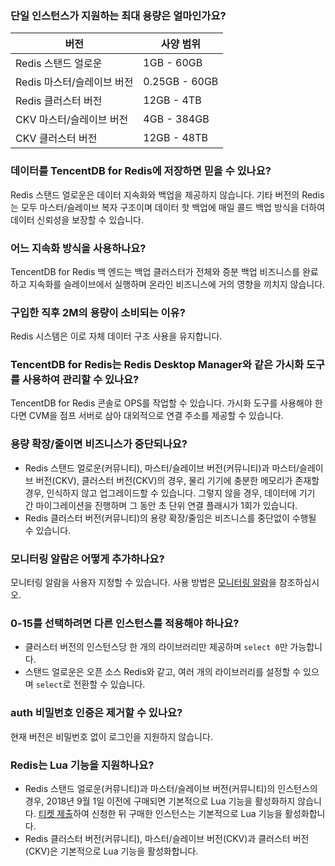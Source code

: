 ### 단일 인스턴스가 지원하는 최대 용량은 얼마인가요?

| 버전 | 사양 범위 |
|--|--|
| Redis 스탠드 얼로운 | 1GB - 60GB  |
| Redis 마스터/슬레이브 버전 | 0.25GB - 60GB  |
| Redis 클러스터 버전 | 12GB - 4TB  |
| CKV 마스터/슬레이브 버전 | 4GB - 384GB  |
| CKV 클러스터 버전 | 12GB - 48TB  |


### 데이터를 TencentDB for Redis에 저장하면 믿을 수 있나요?
Redis 스탠드 얼로운은 데이터 지속화와 백업을 제공하지 않습니다. 기타 버전의 Redis는 모두 마스터/슬레이브 복자 구조이며 데이터 핫 백업에 매일 콜드 백업 방식을 더하여 데이터 신뢰성을 보장할 수 있습니다.

### 어느 지속화 방식을 사용하나요?
TencentDB for Redis 백 엔드는 백업 클러스터가 전체와 증분 백업 비즈니스를 완료하고 지속화를 슬레이브에서 실행하며 온라인 비즈니스에 거의 영향을 끼치지 않습니다.

### 구입한 직후 2M의 용량이 소비되는 이유?
Redis 시스템은 이로 자체 데이터 구조 사용을 유지합니다.

### TencentDB for Redis는 Redis Desktop Manager와 같은 가시화 도구를 사용하여 관리할 수 있나요?
TencentDB for Redis 콘솔로 OPS를 작업할 수 있습니다. 가시화 도구를 사용해야 한다면 CVM을 점프 서버로 삼아 대외적으로 연결 주소를 제공할 수 있습니다.

### 용량 확장/줄이면 비즈니스가 중단되나요?
- Redis 스탠드 얼로운(커뮤니티), 마스터/슬레이브 버전(커뮤니티)과 마스터/슬레이브 버전(CKV), 클러스터 버전(CKV)의 경우, 물리 기기에 충분한 메모리가 존재할 경우, 인식하지 않고 업그레이드할 수 있습니다. 그렇지 않을 경우, 데이터에 기기 간 마이그레이션을 진행하며 그 동안 초 단위 연결 플래시가 1회가 있습니다.
- Redis 클러스터 버전(커뮤니티)의 용량 확장/줄임은 비즈니스를 중단없이 수행될 수 있습니다.

### 모니터링 알람은 어떻게 추가하나요?
모니터링 알람을 사용자 지정할 수 있습니다. 사용 방법은 [모니터링 알람](https://cloud.tencent.com/document/product/239/30913)을 참조하십시오.

### 0-15를 선택하려면 다른 인스턴스를 적용해야 하나요?
- 클러스터 버전의 인스턴스당 한 개의 라이브러리만 제공하며 `select 0`만 가능합니다.
- 스탠드 얼로운은 오픈 소스 Redis와 같고, 여러 개의 라이브러리를 설정할 수 있으며 `select`로 전환할 수 있습니다.

### auth 비밀번호 인증은 제거할 수 있나요?
현재 버전은 비밀번호 없이 로그인을 지원하지 않습니다.


### Redis는 Lua 기능을 지원하나요?
- Redis 스탠드 얼로운(커뮤니티)과 마스터/슬레이브 버전(커뮤니티)의 인스턴스의 경우, 2018년 9월 1일 이전에 구매되면 기본적으로 Lua 기능을 활성화하지 않습니다. [티켓 제출](https://console.cloud.tencent.com/workorder/category
)하여 신청한 뒤 구매한 인스턴스는 기본적으로 Lua 기능을 활성화합니다.
- Redis 클러스터 버전(커뮤니티), 마스터/슬레이브 버전(CKV)과 클러스터 버전(CKV)은 기본적으로 Lua 기능을 활성화합니다.


